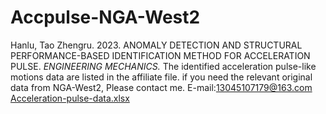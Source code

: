 # Accpulse-NGA-West2
Hanlu, Tao Zhengru. 2023. ANOMALY DETECTION AND STRUCTURAL PERFORMANCE-BASED  IDENTIFICATION METHOD FOR ACCELERATION PULSE. _ENGINEERING MECHANICS._
The identified acceleration pulse-like motions data are listed in the affiliate file. 
if you need the relevant original data from NGA-West2, Please contact me. E-mail:13045107179@163.com
[Acceleration-pulse-data.xlsx](https://github.com/Hanlulu1/Accpulse-NGA-West2/files/13324792/Acceleration-pulse-data.xlsx)
